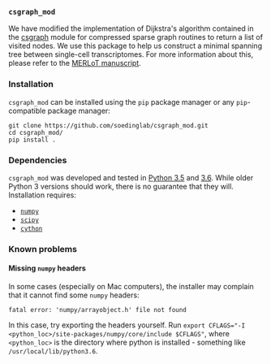 ### `csgraph_mod`

We have modified the implementation of Dijkstra's algorithm contained in the [csgraph](https://docs.scipy.org/doc/scipy/reference/sparse.csgraph.html) module for compressed sparse graph routines to return a list of visited nodes. We use this package to help us construct a minimal spanning tree between single-cell transcriptomes. For more information about this, please refer to the [MERLoT manuscript](https://www.biorxiv.org/content/early/2018/02/08/261768).

### Installation

`csgraph_mod` can be installed using the `pip` package manager or any `pip`-compatible package manager:

    git clone https://github.com/soedinglab/csgraph_mod.git
    cd csgraph_mod/
    pip install .

### Dependencies

`csgraph_mod` was developed and tested in [Python 3.5](https://www.python.org/downloads/release/python-350/) and [3.6](https://www.python.org/downloads/release/python-360/). While older Python 3 versions should work, there is no guarantee that they will. Installation requires:

* [`numpy`](www.numpy.org)
* [`scipy`](https://www.scipy.org/)
* [`cython`](http://cython.org/)

### Known problems

#### Missing `numpy` headers

In some cases (especially on Mac computers), the installer may complain that it cannot find some `numpy` headers:

    fatal error: 'numpy/arrayobject.h' file not found

In this case, try exporting the headers yourself. Run `export CFLAGS="-I <python_loc>/site-packages/numpy/core/include $CFLAGS"`, where `<python_loc>` is the directory where python is installed - something like `/usr/local/lib/python3.6`.